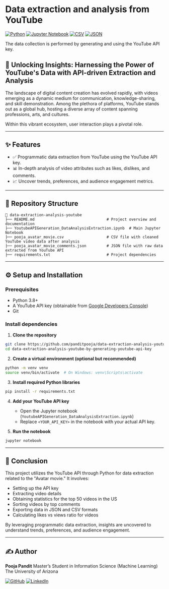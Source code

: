 # Data extraction and analysis from YouTube
[![Python](https://img.shields.io/badge/Python-3.8+-blue.svg?logo=python&logoColor=white)](https://www.python.org/)
[![Jupyter Notebook](https://img.shields.io/badge/Tool-Jupyter%20Notebook-orange?logo=jupyter&logoColor=white)](https://jupyter.org/)
[![CSV](https://img.shields.io/badge/Data-CSV-brightgreen?logo=read-the-docs)](https://datatracker.ietf.org/doc/html/rfc4180)
[![JSON](https://img.shields.io/badge/Data-JSON-lightgrey?logo=json)](https://www.json.org/json-en.html)

The data collection is performed by generating and using the YouTube API key.

## 🚀 Unlocking Insights: Harnessing the Power of YouTube's Data with API-driven Extraction and Analysis
The landscape of digital content creation has evolved rapidly, with videos emerging as a dynamic medium for communication, knowledge-sharing, and skill demonstration. Among the plethora of platforms, YouTube stands out as a global hub, hosting a diverse array of content spanning professions, arts, and cultures.

Within this vibrant ecosystem, user interaction plays a pivotal role.



---

## ✨ Features

- ✅ Programmatic data extraction from YouTube using the YouTube API key.
- 📊 In-depth analysis of video attributes such as likes, dislikes, and comments.
- 📈 Uncover trends, preferences, and audience engagement metrics.

---

## 📁 Repository Structure

```
📂 data-extraction-analysis-youtube
├── README.md                                # Project overview and documentation
├── YoutubeAPIGeneration_DataAnalysisExtraction.ipynb  # Main Jupyter Notebook
├── pooja_avatar_movie.csv                   # CSV file with cleaned YouTube video data after analysis
├── pooja_avatar_movie_comments.json         # JSON file with raw data extracted from YouTube API
├── requirements.txt                         # Project dependencies
```

---

## ⚙️ Setup and Installation

### Prerequisites
- Python 3.8+
- A YouTube API key (obtainable from [Google Developers Console](https://developers.google.com/youtube/v3/getting-started))
- Git

### Install dependencies

1. **Clone the repository**
```bash
git clone https://github.com/panditpooja/data-extraction-analysis-youtube-by-generating-youtube-api-key.git
cd data-extraction-analysis-youtube-by-generating-youtube-api-key
```

2. **Create a virtual environment (optional but recommended)**
```bash
python -m venv venv
source venv/bin/activate  # On Windows: venv\Scripts\activate
```

3. **Install required Python libraries**
```bash
pip install -r requirements.txt
```

4. **Add your YouTube API key**
   - Open the Jupyter notebook (`YoutubeAPIGeneration_DataAnalysisExtraction.ipynb`)
   - Replace `<YOUR_API_KEY>` in the notebook with your actual API key.

5. **Run the notebook**
```bash
jupyter notebook
```

---

## 📌 Conclusion
This project utilizes the YouTube API through Python for data extraction related to the "Avatar movie." It involves:

- Setting up the API key
- Extracting video details
- Obtaining statistics for the top 50 videos in the US
- Sorting videos by top comments
- Exporting data in JSON and CSV formats
- Calculating likes vs views ratio for videos

By leveraging programmatic data extraction, insights are uncovered to understand trends, preferences, and audience engagement.

---

## ✍️ Author

**Pooja Pandit**
Master’s Student in Information Science (Machine Learning)
The University of Arizona

[![GitHub](https://img.shields.io/badge/GitHub-panditpooja-black?logo=github)](https://github.com/panditpooja)
[![LinkedIn](https://img.shields.io/badge/LinkedIn-pooja--pandit-blue?logo=linkedin)](https://www.linkedin.com/in/pooja-pandit-177978135/)
